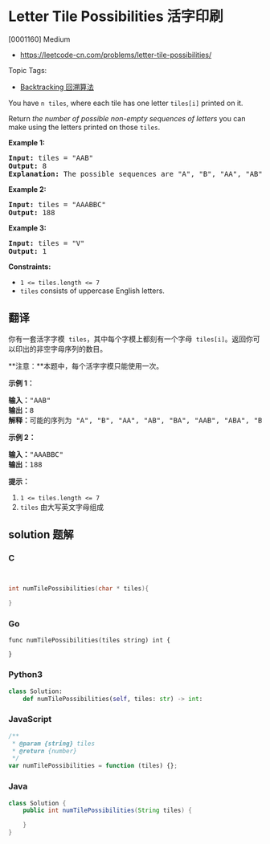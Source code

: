 # Letter Tile Possibilities 活字印刷

[0001160] Medium

- https://leetcode-cn.com/problems/letter-tile-possibilities/

Topic Tags:

- [Backtracking 回溯算法](https://leetcode-cn.com/tag/backtracking/)

You have `n`  `tiles`, where each tile has one letter `tiles[i]` printed on it.

Return _the number of possible non-empty sequences of letters_ you can make using the letters printed on those `tiles`.

**Example 1:**

<pre><strong>Input:</strong> tiles = "AAB"
<strong>Output:</strong> 8
<strong>Explanation: </strong>The possible sequences are "A", "B", "AA", "AB", "BA", "AAB", "ABA", "BAA".
</pre>

**Example 2:**

<pre><strong>Input:</strong> tiles = "AAABBC"
<strong>Output:</strong> 188
</pre>

**Example 3:**

<pre><strong>Input:</strong> tiles = "V"
<strong>Output:</strong> 1
</pre>

**Constraints:**

- `1 <= tiles.length <= 7`
- `tiles` consists of uppercase English letters.

## 翻译

你有一套活字字模  `tiles`，其中每个字模上都刻有一个字母  `tiles[i]`。返回你可以印出的非空字母序列的数目。

**注意：**本题中，每个活字字模只能使用一次。

**示例 1：**

<pre><strong>输入：</strong>"AAB"
<strong>输出：</strong>8
<strong>解释：</strong>可能的序列为 "A", "B", "AA", "AB", "BA", "AAB", "ABA", "BAA"。
</pre>

**示例 2：**

<pre><strong>输入：</strong>"AAABBC"
<strong>输出：</strong>188
</pre>

**提示：**

1.  `1 <= tiles.length <= 7`
2.  `tiles` 由大写英文字母组成

## solution 题解

### C

```c


int numTilePossibilities(char * tiles){

}
```

### Go

```golang
func numTilePossibilities(tiles string) int {

}
```

### Python3

```python
class Solution:
    def numTilePossibilities(self, tiles: str) -> int:
```

### JavaScript

```javascript
/**
 * @param {string} tiles
 * @return {number}
 */
var numTilePossibilities = function (tiles) {};
```

### Java

```java
class Solution {
    public int numTilePossibilities(String tiles) {

    }
}
```
